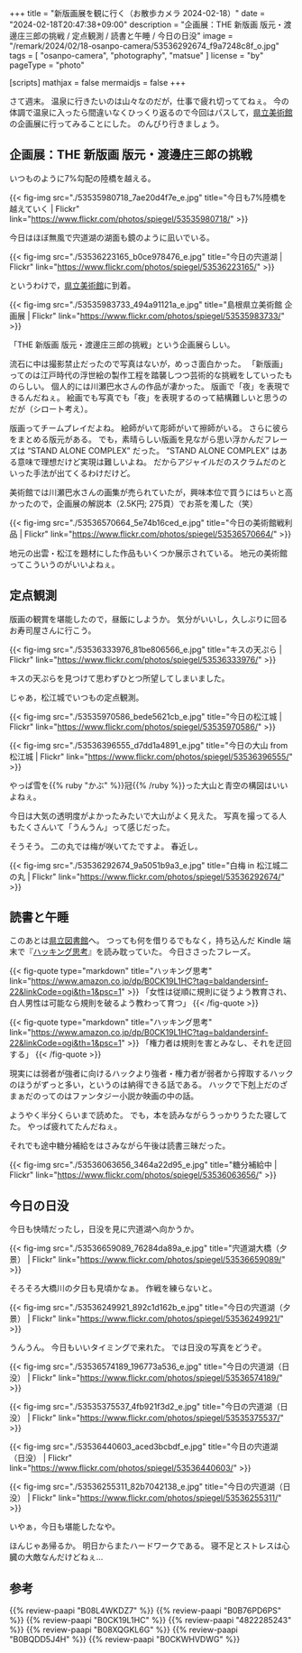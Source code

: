 +++
title = "新版画展を観に行く（お散歩カメラ 2024-02-18）"
date =  "2024-02-18T20:47:38+09:00"
description = "企画展：THE 新版画 版元・渡邊庄三郎の挑戦 / 定点観測 / 読書と午睡 / 今日の日没"
image = "/remark/2024/02/18-osanpo-camera/53536292674_f9a7248c8f_o.jpg"
tags = [ "osanpo-camera", "photography", "matsue" ]
license = "by"
pageType = "photo"

[scripts]
  mathjax = false
  mermaidjs = false
+++

さて週末。
温泉に行きたいのは山々なのだが，仕事で疲れ切っててねぇ。
今の体調で温泉に入ったら間違いなくひっくり返るので今回はパスして，[県立美術館][島根県立美術館]の企画展に行ってみることにした。
のんびり行きましょう。

## 企画展：THE 新版画 版元・渡邊庄三郎の挑戦

いつものように7%勾配の陸橋を越える。

{{< fig-img src="./53535980718_7ae20d4f7e_e.jpg" title="今日も7%陸橋を越えていく | Flickr" link="https://www.flickr.com/photos/spiegel/53535980718/" >}}

今日はほぼ無風で宍道湖の湖面も鏡のように凪いでいる。

{{< fig-img src="./53536223165_b0ce978476_e.jpg" title="今日の宍道湖 | Flickr" link="https://www.flickr.com/photos/spiegel/53536223165/" >}}

というわけで，[県立美術館][島根県立美術館]に到着。

{{< fig-img src="./53535983733_494a91121a_e.jpg" title="島根県立美術館 企画展 | Flickr" link="https://www.flickr.com/photos/spiegel/53535983733/" >}}

「THE 新版画 版元・渡邊庄三郎の挑戦」という企画展らしい。

流石に中は撮影禁止だったので写真はないが，めっさ面白かった。
「新版画」ってのは江戸時代の浮世絵の製作工程を踏襲しつつ芸術的な挑戦をしていったものらしい。
個人的には川瀬巴水さんの作品が凄かった。
版画で「夜」を表現できるんだねぇ。
絵画でも写真でも「夜」を表現するのって結構難しいと思うのだが（シロート考え）。

版画ってチームプレイだよね。
絵師がいて彫師がいて擦師がいる。
さらに彼らをまとめる版元がある。
でも，素晴らしい版画を見ながら思い浮かんだフレーズは “STAND ALONE COMPLEX” だった。
“STAND ALONE COMPLEX” はある意味で理想だけど実現は難しいよね。
だからアジャイルだのスクラムだのといった手法が出てくるわけだけど。

美術館では川瀬巴水さんの画集が売られていたが，興味本位で買うにはちぃと高かったので，企画展の解説本（2.5K円; 275頁）でお茶を濁した（笑）

{{< fig-img src="./53536570664_5e74b16ced_e.jpg" title="今日の美術館戦利品 | Flickr" link="https://www.flickr.com/photos/spiegel/53536570664/" >}}

地元の出雲・松江を題材にした作品もいくつか展示されている。
地元の美術館ってこういうのがいいよねぇ。

## 定点観測

版画の観賞を堪能したので，昼飯にしようか。
気分がいいし，久しぶりに回るお寿司屋さんに行こう。

{{< fig-img src="./53536333976_81be806566_e.jpg" title="キスの天ぷら | Flickr" link="https://www.flickr.com/photos/spiegel/53536333976/" >}}

キスの天ぷらを見つけて思わずひとつ所望してしまいました。

じゃあ，松江城でいつもの定点観測。

{{< fig-img src="./53535970586_bede5621cb_e.jpg" title="今日の松江城 | Flickr" link="https://www.flickr.com/photos/spiegel/53535970586/" >}}

{{< fig-img src="./53536396555_d7dd1a4891_e.jpg" title="今日の大山 from 松江城 | Flickr" link="https://www.flickr.com/photos/spiegel/53536396555/" >}}

やっぱ雪を{{% ruby "かぶ" %}}冠{{% /ruby %}}った大山と青空の構図はいいよねぇ。

今日は大気の透明度がよかったみたいで大山がよく見えた。
写真を撮ってる人もたくさんいて「うんうん」って感じだった。

そうそう。
二の丸では梅が咲いてたですよ。
春近し。

{{< fig-img src="./53536292674_9a5051b9a3_e.jpg" title="白梅 in 松江城二の丸 | Flickr" link="https://www.flickr.com/photos/spiegel/53536292674/" >}}

## 読書と午睡

このあとは[県立図書館][島根県立図書館]へ。
つっても何を借りるでもなく，持ち込んだ Kindle 端末で『[ハッキング思考](https://www.amazon.co.jp/dp/B0CK19L1HC?tag=baldandersinf-22&linkCode=ogi&th=1&psc=1 "Amazon.co.jp: ハッキング思考　強者はいかにしてルールを歪めるのか、それを正すにはどうしたらいいのか eBook : ブルース・シュナイアー, 高橋 聡: Kindleストア")』を読み耽っていた。
今日ささったフレーズ。

{{< fig-quote type="markdown" title="ハッキング思考" link="https://www.amazon.co.jp/dp/B0CK19L1HC?tag=baldandersinf-22&linkCode=ogi&th=1&psc=1" >}}
「女性は従順に規則に従うよう教育され、白人男性は可能なら規則を破るよう教わって育つ」
{{< /fig-quote >}}

{{< fig-quote type="markdown" title="ハッキング思考" link="https://www.amazon.co.jp/dp/B0CK19L1HC?tag=baldandersinf-22&linkCode=ogi&th=1&psc=1" >}}
「権力者は規則を害とみなし、それを迂回する」
{{< /fig-quote >}}

現実には弱者が強者に向けるハックより強者・権力者が弱者から搾取するハックのほうがずっと多い，というのは納得できる話である。
ハックで下剋上だのざまぁだのってのはファンタジー小説か映画の中の話。

ようやく半分くらいまで読めた。
でも，本を読みながらうっかりうたた寝してた。
やっぱ疲れてたんだねぇ。

それでも途中糖分補給をはさみながら午後は読書三昧だった。

{{< fig-img src="./53536063656_3464a22d95_e.jpg" title="糖分補給中 | Flickr" link="https://www.flickr.com/photos/spiegel/53536063656/" >}}

## 今日の日没

今日も快晴だったし，日没を見に宍道湖へ向かうか。

{{< fig-img src="./53536659089_76284da89a_e.jpg" title="宍道湖大橋（夕景） | Flickr" link="https://www.flickr.com/photos/spiegel/53536659089/" >}}

そろそろ大橋川の夕日も見頃かなぁ。
作戦を練らないと。

{{< fig-img src="./53536249921_892c1d162b_e.jpg" title="今日の宍道湖（夕景） | Flickr" link="https://www.flickr.com/photos/spiegel/53536249921/" >}}

うんうん。
今日もいいタイミングで来れた。
では日没の写真をどうぞ。

{{< fig-img src="./53536574189_196773a536_e.jpg" title="今日の宍道湖（日没） | Flickr" link="https://www.flickr.com/photos/spiegel/53536574189/" >}}

{{< fig-img src="./53535375537_4fb921f3d2_e.jpg" title="今日の宍道湖（日没） | Flickr" link="https://www.flickr.com/photos/spiegel/53535375537/" >}}

{{< fig-img src="./53536440603_aced3bcbdf_e.jpg" title="今日の宍道湖（日没） | Flickr" link="https://www.flickr.com/photos/spiegel/53536440603/" >}}

{{< fig-img src="./53536255311_82b7042138_e.jpg" title="今日の宍道湖（日没） | Flickr" link="https://www.flickr.com/photos/spiegel/53536255311/" >}}

いやぁ，今日も堪能したなや。

ほんじゃあ帰るか。
明日からまたハードワークである。
寝不足とストレスは心臓の大敵なんだけどねぇ...

[島根県立美術館]: https://www.shimane-art-museum.jp/ "SHIMANE ART MUSEUM | 島根県立美術館"
[島根県立図書館]: https://www.library.pref.shimane.lg.jp/

## 参考

{{% review-paapi "B08L4WKDZ7" %}} <!-- PowerShot ZOOM -->
{{% review-paapi "B0B76PD6PS" %}} <!-- サイクリング・シューズ GIRO Tracker -->
{{% review-paapi "B0CK19L1HC" %}} <!-- ハッキング思考 Kindle 版 -->
{{% review-paapi "4822285243" %}} <!-- ピープルウエア Peopleware -->
{{% review-paapi "B08XQGKL6G" %}} <!-- ぐだふわエブリデー -->
{{% review-paapi "B0BQDD5J4H" %}} <!-- 君と世界の終わりに; 世界の終わりに柴犬と #せかしば -->
{{% review-paapi "B0CKWHVDWG" %}} <!-- 花になって - Be a flower 薬屋のひとりごと -->
